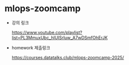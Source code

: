 # mlops-zoomcamp



- 강의 링크

    https://www.youtube.com/playlist?list=PL3MmuxUbc_hIUISrluw_A7wDSmfOhErJK
- homework 제출링크

    https://courses.datatalks.club/mlops-zoomcamp-2025/